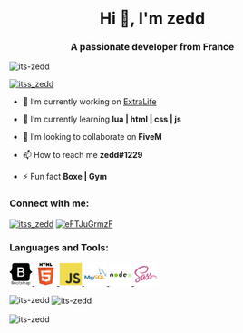 <h1 align="center">Hi 👋, I'm zedd</h1>
<h3 align="center">A passionate developer from France</h3>

<p align="left"> <img src="https://komarev.com/ghpvc/?username=its-zedd&label=Profile%20views&color=0e75b6&style=flat" alt="its-zedd" /> </p>

<p align="left"> <a href="https://twitter.com/itss_zedd" target="blank"><img src="https://img.shields.io/twitter/follow/itss_zedd?logo=twitter&style=for-the-badge" alt="itss_zedd" /></a> </p>

- 🔭 I’m currently working on [ExtraLife](https://discord.gg/eFTJuGrmzF)

- 🌱 I’m currently learning **lua | html | css | js**

- 👯 I’m looking to collaborate on **FiveM**

- 📫 How to reach me **zedd#1229**

- ⚡ Fun fact **Boxe | Gym**

<h3 align="left">Connect with me:</h3>
<p align="left">
<a href="https://twitter.com/itss_zedd" target="blank"><img align="center" src="https://raw.githubusercontent.com/rahuldkjain/github-profile-readme-generator/master/src/images/icons/Social/twitter.svg" alt="itss_zedd" height="30" width="40" /></a>
<a href="https://discord.gg/eFTJuGrmzF" target="blank"><img align="center" src="https://raw.githubusercontent.com/rahuldkjain/github-profile-readme-generator/master/src/images/icons/Social/discord.svg" alt="eFTJuGrmzF" height="30" width="40" /></a>
</p>

<h3 align="left">Languages and Tools:</h3>
<p align="left"> <a href="https://getbootstrap.com" target="_blank" rel="noreferrer"> <img src="https://raw.githubusercontent.com/devicons/devicon/master/icons/bootstrap/bootstrap-plain-wordmark.svg" alt="bootstrap" width="40" height="40"/> </a> <a href="https://www.w3.org/html/" target="_blank" rel="noreferrer"> <img src="https://raw.githubusercontent.com/devicons/devicon/master/icons/html5/html5-original-wordmark.svg" alt="html5" width="40" height="40"/> </a> <a href="https://developer.mozilla.org/en-US/docs/Web/JavaScript" target="_blank" rel="noreferrer"> <img src="https://raw.githubusercontent.com/devicons/devicon/master/icons/javascript/javascript-original.svg" alt="javascript" width="40" height="40"/> </a> <a href="https://www.mysql.com/" target="_blank" rel="noreferrer"> <img src="https://raw.githubusercontent.com/devicons/devicon/master/icons/mysql/mysql-original-wordmark.svg" alt="mysql" width="40" height="40"/> </a> <a href="https://nodejs.org" target="_blank" rel="noreferrer"> <img src="https://raw.githubusercontent.com/devicons/devicon/master/icons/nodejs/nodejs-original-wordmark.svg" alt="nodejs" width="40" height="40"/> </a> <a href="https://sass-lang.com" target="_blank" rel="noreferrer"> <img src="https://raw.githubusercontent.com/devicons/devicon/master/icons/sass/sass-original.svg" alt="sass" width="40" height="40"/> </a> </p>

<p><img align="left" src="https://github-readme-stats.vercel.app/api/top-langs?username=its-zedd&show_icons=true&locale=en&layout=compact" alt="its-zedd" /></p>

<p>&nbsp;<img align="center" src="https://github-readme-stats.vercel.app/api?username=its-zedd&show_icons=true&locale=en" alt="its-zedd" /></p>

<p><img align="center" src="https://github-readme-streak-stats.herokuapp.com/?user=its-zedd&" alt="its-zedd" /></p>

